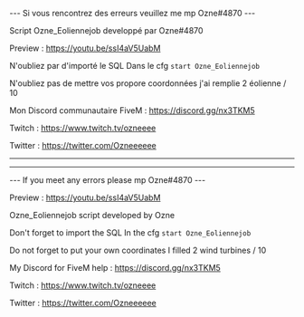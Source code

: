 --- Si vous rencontrez des erreurs veuillez me mp Ozne#4870 ---


Script Ozne_Eoliennejob developpé par Ozne#4870 

Preview : https://youtu.be/ssI4aV5UabM

N'oubliez par d'importé le SQL
Dans le cfg `` start Ozne_Eoliennejob ``

N'oubliez pas de mettre vos propore coordonnées j'ai remplie 2 éolienne / 10 

Mon Discord communautaire FiveM : https://discord.gg/nx3TKM5

Twitch : https://www.twitch.tv/ozneeee

Twitter : https://twitter.com/Ozneeeeee


----------------------------------------------
----------------------------------------------

--- If you meet any errors please mp Ozne#4870 ---


Preview : https://youtu.be/ssI4aV5UabM

Ozne_Eoliennejob script developed by Ozne

Don't forget to import the SQL
In the cfg `` start Ozne_Eoliennejob ``

Do not forget to put your own coordinates I filled 2 wind turbines / 10

My Discord for FiveM help : https://discord.gg/nx3TKM5

Twitch : https://www.twitch.tv/ozneeee

Twitter : https://twitter.com/Ozneeeeee
